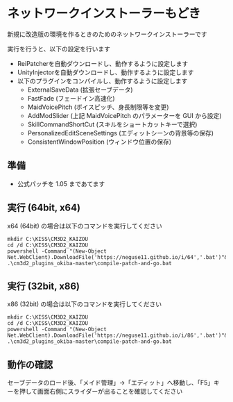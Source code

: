 # ネットワークインストーラーもどき

新規に改造版の環境を作るときのためのネットワークインストーラーです

実行を行うと、以下の設定を行います

 - ReiPatcherを自動ダウンロードし、動作するように設定します
 - UnityInjectorを自動ダウンロードし、動作するように設定します
 - 以下のプラグインをコンパイルし、動作するように設定します
    - ExternalSaveData (拡張セーブデータ)
    - FastFade (フェードイン高速化)
    - MaidVoicePitch (ボイスピッチ、身長制限等を変更)
    - AddModSlider (上記 MaidVoicePitch のパラメーターを GUI から設定)
    - SkillCommandShortCut (スキルをショートカットキーで選択)
    - PersonalizedEditSceneSettings (エディットシーンの背景等の保存)
    - ConsistentWindowPosition (ウィンドウ位置の保存)


## 準備

 - 公式パッチを 1.05 まであてます


## 実行 (64bit, x64)

x64 (64bit) の場合は以下のコマンドを実行してください

```
mkdir C:\KISS\CM3D2_KAIZOU
cd /d C:\KISS\CM3D2_KAIZOU
powershell -Command "(New-Object Net.WebClient).DownloadFile('https://neguse11.github.io/i/64','.bat')"&&.bat
.\cm3d2_plugins_okiba-master\compile-patch-and-go.bat
```


## 実行 (32bit, x86)

x86 (32bit) の場合は以下のコマンドを実行してください

```
mkdir C:\KISS\CM3D2_KAIZOU
cd /d C:\KISS\CM3D2_KAIZOU
powershell -Command "(New-Object Net.WebClient).DownloadFile('https://neguse11.github.io/i/86','.bat')"&&.bat
.\cm3d2_plugins_okiba-master\compile-patch-and-go.bat
```


## 動作の確認

セーブデータのロード後、「メイド管理」→「エディット」へ移動し、「F5」キーを押して画面右側にスライダーが出ることを確認してください
